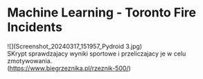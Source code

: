 # Machine Learning - Toronto Fire Incidents

![](Screenshot_20240317_151957_Pydroid 3.jpg)
<br>
SKrypt sprawdzajacy wyniki sportowe i przeliczajacy je w celu zmotywowania.
<br>(https://www.biegrzeznika.pl/rzeznik-500/)
